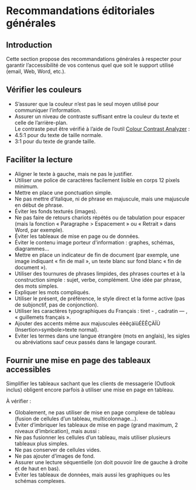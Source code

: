 # Recommandations éditoriales générales
<script>$(document).ready(function () {
    setBreadcrumb([{"label":"Recommandations éditoriales générales"}]);
});</script>

<style>h3 {font-size: 1rem;}</style>

## Introduction
Cette section propose des recommandations générales à respecter pour garantir l’accessibilité de vos contenus quel que soit le support utilisé (email, Web, Word, etc.).

## Vérifier les couleurs
- S’assurer que la couleur n’est pas le seul moyen utilisé pour communiquer l’information.
- Assurer un niveau de contraste suffisant entre la couleur du texte et celle de l’arrière-plan.  
Le contraste peut être vérifié à l’aide de l’outil [Colour Contrast Analyzer](https://www.paciellogroup.com/resources/contrastanalyser/)&nbsp;:
 - 4.5:1 pour du texte de taille normale.
 - 3:1 pour du texte de grande taille.
## Faciliter la lecture
-	Aligner le texte à gauche, mais ne pas le justifier.
-	Utiliser une police de caractères facilement lisible en corps 12 pixels minimum.
-	Mettre en place une ponctuation simple.
-	Ne pas mettre d’italique, ni de phrase en majuscule, mais une majuscule en début de phrase.
-	Éviter les fonds texturés (images).
-	Ne pas faire de retours chariots répétés ou de tabulation pour espacer (mais la fonction « Paragraphe > Espacement » ou « Retrait » dans Word, par exemple).
-	Éviter les tableaux de mise en page ou de données.
-	Éviter le contenu image porteur d'information : graphes, schémas, diagrammes...
-	Mettre en place un indicateur de fin de document (par exemple, une image indiquant « fin de mail », un texte blanc sur fond blanc « fin de document »).
-	Utiliser des tournures de phrases limpides, des phrases courtes et à la construction simple : sujet, verbe, complément. Une idée par phrase, des mots simples.
-   Expliquer les mots compliqués.
-	Utiliser le présent, de préférence, le style direct et la forme active (pas de subjonctif, pas de conjonction).
-	Utiliser les caractères typographiques du Français : tiret - , cadratin — , « guillemets français ».
-	Ajouter des accents même aux majuscules éèêçàïùÉÈÊÇÀÏÙ (Insertion>symbole>texte normal). 
-   Eviter les termes dans une langue étrangère (mots en anglais), les sigles ou abréviations sauf ceux passés dans le langage courant.

## Fournir une mise en page des tableaux accessibles
Simplifier les tableaux sachant que les clients de messagerie (Outlook inclus) obligent encore parfois à utiliser une mise en page en tableau.

À vérifier : 
- Globalement, ne pas utiliser de mise en page complexe de tableau (fusion de cellules d’un tableau, multicolonnage…).
- Éviter d’imbriquer les tableaux de mise en page (grand maximum, 2 niveaux d’imbrication), mais aussi :
- Ne pas fusionner les cellules d’un tableau, mais utiliser plusieurs tableaux plus simples.
- Ne pas conserver de cellules vides.
- Ne pas ajouter d’images de fond.
- Assurer une lecture séquentielle (on doit pouvoir lire de gauche à droite et de haut en bas).
- Éviter les tableaux de données, mais aussi les graphiques ou les schémas complexes.

&nbsp;
<!--  This file is part of a11y-guidelines | Our vision of mobile & web accessibility guidelines and best practices, with valid/invalid examples.
 Copyright (C) 2016  Orange SA
 See the Creative Commons Legal Code Attribution-ShareAlike 3.0 Unported License for more details (LICENSE file). -->